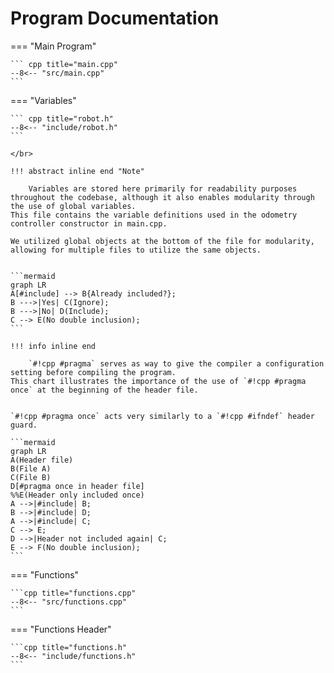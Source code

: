 <!-- @format -->

# Program Documentation

=== "Main Program"

    ``` cpp title="main.cpp" 
    --8<-- "src/main.cpp"
    ```

=== "Variables"

    ``` cpp title="robot.h"
    --8<-- "include/robot.h"
    ```

    </br>
    
    !!! abstract inline end "Note"
        
        Variables are stored here primarily for readability purposes throughout the codebase, although it also enables modularity through the use of global variables.
    This file contains the variable definitions used in the odometry controller constructor in main.cpp.
    
    We utilized global objects at the bottom of the file for modularity, allowing for multiple files to utilize the same objects.


    ```mermaid
    graph LR
    A[#include] --> B{Already included?};
    B --->|Yes| C(Ignore);
    B --->|No| D(Include);
    C --> E(No double inclusion);
    ``` 

    !!! info inline end
        
        `#!cpp #pragma` serves as way to give the compiler a configuration setting before compiling the program.
    This chart illustrates the importance of the use of `#!cpp #pragma once` at the beginning of the header file.


    `#!cpp #pragma once` acts very similarly to a `#!cpp #ifndef` header guard.

    ```mermaid
    graph LR
    A(Header file)
    B(File A)
    C(File B)
    D[#pragma once in header file]
    %%E(Header only included once)
    A -->|#include| B;
    B -->|#include| D;
    A -->|#include| C;
    C --> E;
    D -->|Header not included again| C;
    E --> F(No double inclusion);
    ```

=== "Functions"

    ```cpp title="functions.cpp"
    --8<-- "src/functions.cpp"
    ```

=== "Functions Header"

    ```cpp title="functions.h"
    --8<-- "include/functions.h"
    ```
